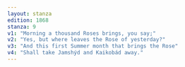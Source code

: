 ```yaml
---
layout: stanza
edition: 1868
stanza: 9
v1: "Morning a thousand Roses brings, you say;"
v2: "Yes, but where leaves the Rose of yesterday?"
v3: "And this first Summer month that brings the Rose"
v4: "Shall take Jamshýd and Kaikobád away."
---
```

